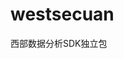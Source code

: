 <!--
 * @Author: 周长升
 * @Date: 2022-02-16 13:57:41
 * @LastEditTime: 2022-02-16 14:20:00
 * @LastEditors: 周长升
 * @Description: 
-->
# westsecuan

西部数据分析SDK独立包